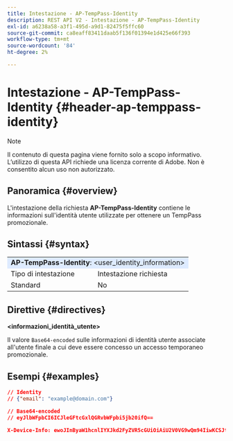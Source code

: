 ```yaml
---
title: Intestazione - AP-TempPass-Identity
description: REST API V2 - Intestazione - AP-TempPass-Identity
exl-id: a6238a58-a3f1-495d-a9d1-82475f5ffc60
source-git-commit: ca8eaff83411daab5f136f01394e1d425e66f393
workflow-type: tm+mt
source-wordcount: '84'
ht-degree: 2%

---
```


# Intestazione - AP-TempPass-Identity {#header-ap-temppass-identity}

>[!NOTE]
>
> Il contenuto di questa pagina viene fornito solo a scopo informativo. L’utilizzo di questa API richiede una licenza corrente di Adobe. Non è consentito alcun uso non autorizzato.

## Panoramica {#overview}

L&#39;intestazione della richiesta <b>AP-TempPass-Identity</b> contiene le informazioni sull&#39;identità utente utilizzate per ottenere un TempPass promozionale.

## Sintassi {#syntax}

<table>
   <tr>
      <td style="background-color: #DEEBFF;" colspan="2"><b>AP-TempPass-Identity</b>: &lt;user_identity_information&gt;</td>
   </tr>
   <tr>
      <td>Tipo di intestazione</td>
      <td>Intestazione richiesta</td>
   </tr>
   <tr>
      <td>Standard</td>
      <td>No</td>
   </tr>
</table>

## Direttive {#directives}

<b>&lt;informazioni_identità_utente></b>

Il valore `Base64-encoded` sulle informazioni di identità utente associate all&#39;utente finale a cui deve essere concesso un accesso temporaneo promozionale.

## Esempi {#examples}

```JSON
// Identity
// {"email": "example@domain.com"}

// Base64-encoded
// eyJlbWFpbCI6ICJleGFtcGxlQGRvbWFpbi5jb20ifQ==

X-Device-Info: ewoJInByaW1hcnlIYXJkd2FyZVR5cGUiOiAiU2V0VG9wQm94IiwKCSJtb2RlbCI6ICJUViA1dGggR2VuIiwKCSJtYW51ZmFjdHVyZXIiOiAiQXBwbGUiLAoJIm9zTmFtZSI6ICJ0dk9TIgoJIm9zVmVuZG9yIjogIkFwcGxlIiwKCSJvc1ZlcnNpb24iOiAiMTEuMCIKfQ==eyJlbWFpbCI6ICJleGFtcGxlQGRvbWFpbi5jb20ifQ==
```
